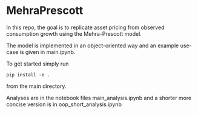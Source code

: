 # MehraPrescott

In this repo, the goal is to replicate asset pricing from observed consumption growth using the Mehra-Prescott model.

The model is implemented in an object-oriented way and an example use-case is given
in main.ipynb.

To get started simply run
```
pip install -e .
```

from the main directory.

Analyses are in the notebook files main_analysis.ipynb and a shorter more concise version is in oop_short_analysis.ipynb
